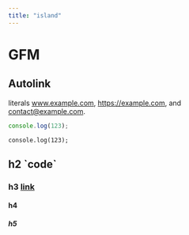 ```yaml
---
title: "island"
---
```


# GFM

## Autolink

literals www.example.com, https://example.com, and contact@example.com.

```js
console.log(123);
```

```tsx
console.log(123);
```

## h2 \`code\`

### h3 [link](https://islandjs.dev)

#### h4

##### h5
